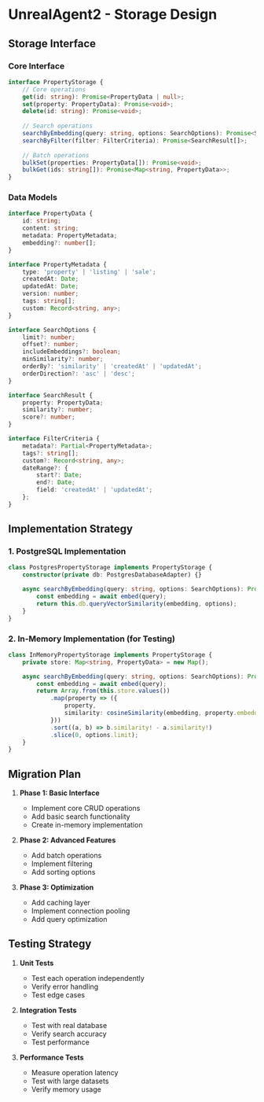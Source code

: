 # UnrealAgent2 - Storage Design

## Storage Interface

### Core Interface
```typescript
interface PropertyStorage {
    // Core operations
    get(id: string): Promise<PropertyData | null>;
    set(property: PropertyData): Promise<void>;
    delete(id: string): Promise<void>;
    
    // Search operations
    searchByEmbedding(query: string, options: SearchOptions): Promise<SearchResult[]>;
    searchByFilter(filter: FilterCriteria): Promise<SearchResult[]>;
    
    // Batch operations
    bulkSet(properties: PropertyData[]): Promise<void>;
    bulkGet(ids: string[]): Promise<Map<string, PropertyData>>;
}
```

### Data Models

```typescript
interface PropertyData {
    id: string;
    content: string;
    metadata: PropertyMetadata;
    embedding?: number[];
}

interface PropertyMetadata {
    type: 'property' | 'listing' | 'sale';
    createdAt: Date;
    updatedAt: Date;
    version: number;
    tags: string[];
    custom: Record<string, any>;
}

interface SearchOptions {
    limit?: number;
    offset?: number;
    includeEmbeddings?: boolean;
    minSimilarity?: number;
    orderBy?: 'similarity' | 'createdAt' | 'updatedAt';
    orderDirection?: 'asc' | 'desc';
}

interface SearchResult {
    property: PropertyData;
    similarity?: number;
    score?: number;
}

interface FilterCriteria {
    metadata?: Partial<PropertyMetadata>;
    tags?: string[];
    custom?: Record<string, any>;
    dateRange?: {
        start?: Date;
        end?: Date;
        field: 'createdAt' | 'updatedAt';
    };
}
```

## Implementation Strategy

### 1. PostgreSQL Implementation
```typescript
class PostgresPropertyStorage implements PropertyStorage {
    constructor(private db: PostgresDatabaseAdapter) {}

    async searchByEmbedding(query: string, options: SearchOptions): Promise<SearchResult[]> {
        const embedding = await embed(query);
        return this.db.queryVectorSimilarity(embedding, options);
    }
}
```

### 2. In-Memory Implementation (for Testing)
```typescript
class InMemoryPropertyStorage implements PropertyStorage {
    private store: Map<string, PropertyData> = new Map();

    async searchByEmbedding(query: string, options: SearchOptions): Promise<SearchResult[]> {
        const embedding = await embed(query);
        return Array.from(this.store.values())
            .map(property => ({
                property,
                similarity: cosineSimilarity(embedding, property.embedding!)
            }))
            .sort((a, b) => b.similarity! - a.similarity!)
            .slice(0, options.limit);
    }
}
```

## Migration Plan

1. **Phase 1: Basic Interface**
   - Implement core CRUD operations
   - Add basic search functionality
   - Create in-memory implementation

2. **Phase 2: Advanced Features**
   - Add batch operations
   - Implement filtering
   - Add sorting options

3. **Phase 3: Optimization**
   - Add caching layer
   - Implement connection pooling
   - Add query optimization

## Testing Strategy

1. **Unit Tests**
   - Test each operation independently
   - Verify error handling
   - Test edge cases

2. **Integration Tests**
   - Test with real database
   - Verify search accuracy
   - Test performance

3. **Performance Tests**
   - Measure operation latency
   - Test with large datasets
   - Verify memory usage
